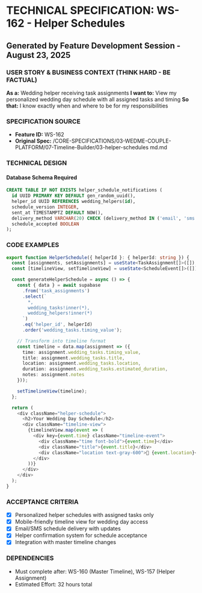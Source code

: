 # TECHNICAL SPECIFICATION: WS-162 - Helper Schedules
## Generated by Feature Development Session - August 23, 2025

### USER STORY & BUSINESS CONTEXT (THINK HARD - BE FACTUAL)
**As a:** Wedding helper receiving task assignments
**I want to:** View my personalized wedding day schedule with all assigned tasks and timing
**So that:** I know exactly when and where to be for my responsibilities

### SPECIFICATION SOURCE
- **Feature ID:** WS-162
- **Original Spec:** /CORE-SPECIFICATIONS/03-WEDME-COUPLE-PLATFORM/07-Timeline-Builder/03-helper-schedules md.md

### TECHNICAL DESIGN

#### Database Schema Required
```sql
CREATE TABLE IF NOT EXISTS helper_schedule_notifications (
  id UUID PRIMARY KEY DEFAULT gen_random_uuid(),
  helper_id UUID REFERENCES wedding_helpers(id),
  schedule_version INTEGER,
  sent_at TIMESTAMPTZ DEFAULT NOW(),
  delivery_method VARCHAR(20) CHECK (delivery_method IN ('email', 'sms')),
  schedule_accepted BOOLEAN
);
```

### CODE EXAMPLES

```typescript
export function HelperSchedule({ helperId }: { helperId: string }) {
  const [assignments, setAssignments] = useState<TaskAssignment[]>([]);
  const [timelineView, setTimelineView] = useState<ScheduleEvent[]>([]);

  const generateHelperSchedule = async () => {
    const { data } = await supabase
      .from('task_assignments')
      .select(`
        *,
        wedding_tasks!inner(*),
        wedding_helpers!inner(*)
      `)
      .eq('helper_id', helperId)
      .order('wedding_tasks.timing_value');

    // Transform into timeline format
    const timeline = data.map(assignment => ({
      time: assignment.wedding_tasks.timing_value,
      title: assignment.wedding_tasks.title,
      location: assignment.wedding_tasks.location,
      duration: assignment.wedding_tasks.estimated_duration,
      notes: assignment.notes
    }));

    setTimelineView(timeline);
  };

  return (
    <div className="helper-schedule">
      <h2>Your Wedding Day Schedule</h2>
      <div className="timeline-view">
        {timelineView.map(event => (
          <div key={event.time} className="timeline-event">
            <div className="time font-bold">{event.time}</div>
            <div className="title">{event.title}</div>
            <div className="location text-gray-600">📍 {event.location}</div>
          </div>
        ))}
      </div>
    </div>
  );
}
```

### ACCEPTANCE CRITERIA
- [x] Personalized helper schedules with assigned tasks only
- [x] Mobile-friendly timeline view for wedding day access
- [x] Email/SMS schedule delivery with updates
- [x] Helper confirmation system for schedule acceptance
- [x] Integration with master timeline changes

### DEPENDENCIES
- Must complete after: WS-160 (Master Timeline), WS-157 (Helper Assignment)
- Estimated Effort: 32 hours total